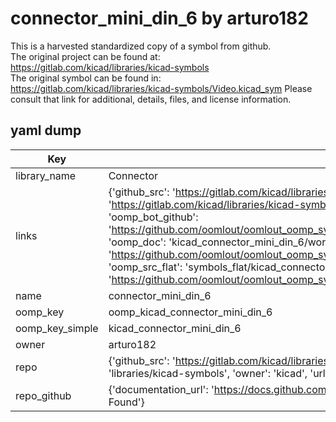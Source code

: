 # connector_mini_din_6 by arturo182  
This is a harvested standardized copy of a symbol from github.  
The original project can be found at:  
https://gitlab.com/kicad/libraries/kicad-symbols  
The original symbol can be found in:
https://gitlab.com/kicad/libraries/kicad-symbols/Video.kicad_sym
Please consult that link for additional, details, files, and license information.  
## yaml dump  
| Key | Value |  
| --- | --- |  
| library_name | Connector |  
| links | {'github_src': 'https://gitlab.com/kicad/libraries/kicad-symbols/Video.kicad_sym', 'github_src_repo': 'https://gitlab.com/kicad/libraries/kicad-symbols', 'oomp_bot': 'kicad_connector_mini_din_6/working', 'oomp_bot_github': 'https://github.com/oomlout/oomlout_oomp_symbol_bot/tree/main/kicad_connector_mini_din_6/working', 'oomp_doc': 'kicad_connector_mini_din_6/working', 'oomp_doc_github': 'https://github.com/oomlout/oomlout_oomp_symbol_doc/tree/main/kicad_connector_mini_din_6/working', 'oomp_src_flat': 'symbols_flat/kicad_connector_mini_din_6/working', 'oomp_src_flat_github': 'https://github.com/oomlout/oomlout_oomp_symbol_src/tree/main/kicad_connector_mini_din_6/working'} |  
| name | connector_mini_din_6 |  
| oomp_key | oomp_kicad_connector_mini_din_6 |  
| oomp_key_simple | kicad_connector_mini_din_6 |  
| owner | arturo182 |  
| repo | {'github_src': 'https://gitlab.com/kicad/libraries/kicad-symbols/Video.kicad_sym', 'name': 'libraries/kicad-symbols', 'owner': 'kicad', 'url': 'https://gitlab.com/kicad/libraries/kicad-symbols'} |  
| repo_github | {'documentation_url': 'https://docs.github.com/rest/repos/repos#get-a-repository', 'message': 'Not Found'} |  

